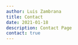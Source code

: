 ```yaml
---
author: Luis Zambrana
title: Contact
date: 2021-01-18
description: Contact Page
contact: true
---
```

